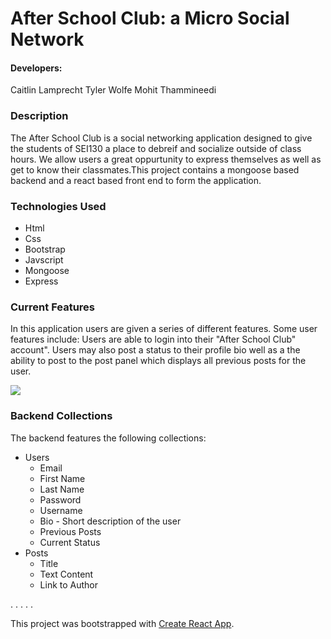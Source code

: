 # After School Club: a Micro Social Network


#### Developers:
Caitlin Lamprecht
Tyler Wolfe
Mohit Thammineedi

### Description
The After School Club is a social networking application designed to give the students of SEI130 a place to debreif and socialize outside of class hours. We allow users a great oppurtunity to express themselves as well as get to know their classmates.This project contains a mongoose based backend and a react based front end to form the application.

### Technologies Used
- Html
- Css
- Bootstrap
- Javscript
- Mongoose
- Express

### Current Features
In this application users are given a series of different features. Some user features include:
Users are able to login into their "After School Club" account". Users may also post a status to their profile bio well as a the ability to post to the post panel which displays all previous posts for the user. 

<img src = “screenshots/project3.PNG”>

### Backend Collections
The backend features the following collections:

* Users
    * Email
    * First Name
    * Last Name
    * Password
    * Username
    * Bio - Short description of the user
    * Previous Posts
    * Current Status   
* Posts
    * Title
    * Text Content
    * Link to Author

. . . . . 

This project was bootstrapped with [Create React App](https://github.com/facebook/create-react-app).